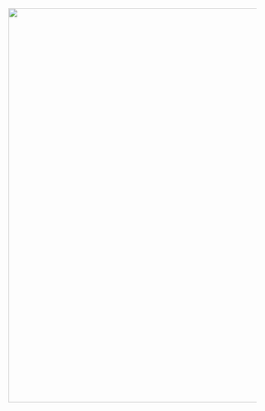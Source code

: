<div id="header" align="center">
  <img decoding="async" src="https://github.com/NikolaiGarcia/NikolaiGarcia/Black\ Minimal\ Motivation\ Quote\ LinkedIn\ Banner.png" width="800"/>
</div>

<!--
**NikolaiGarcia/NikolaiGarcia** is a ✨ _special_ ✨ repository because its `README.md` (this file) appears on your GitHub profile.

Here are some ideas to get you started:

- 🔭 I’m currently working on ...
- 🌱 I’m currently learning ...
- 👯 I’m looking to collaborate on ...
- 🤔 I’m looking for help with ...
- 💬 Ask me about ...
- 📫 How to reach me: ...
- 😄 Pronouns: ...
- ⚡ Fun fact: ...
-->
